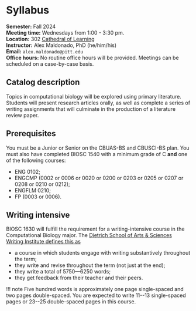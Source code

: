 # Syllabus

**Semester:** Fall 2024
<br>
**Meeting time:** Wednesdays from 1:00 - 3:30 pm.
<br>
**Location:** 302 [Cathedral of Learning](https://map.concept3d.com/?id=1315#!ct/38344,38325,38322,38242,37767?m/376214?s/?sbc/)
<br>
**Instructor:** Alex Maldonado, PhD (he/him/his)
<br>
**Email:** `alex.maldonado@pitt.edu`
<br>
**Office hours:** No routine office hours will be provided.
Meetings can be scheduled on a case-by-case basis.

## Catalog description

Topics in computational biology will be explored using primary literature.
Students will present research articles orally, as well as complete a series of writing assignments that will culminate in the production of a literature review paper.

## Prerequisites

You must be a Junior or Senior on the CBUAS-BS and CBUSCI-BS plan.
You must also have completed BIOSC 1540 with a minimum grade of C **and** one of the following courses:

-   ENG 0102;
-   ENGCMP (0002 or 0006 or 0020 or 0200 or 0203 or 0205 or 0207 or 0208 or 0210 or 0212);
-   ENGFLM 0210;
-   FP (0003 or 0006).

## Writing intensive

BIOSC 1630 will fulfill the requirement for a writing-intensive course in the Computational Biology major.
The [Dietrich School of Arts & Sciences Writing Institute defines this as](https://www.writinginstitute.pitt.edu/w-courses/proposing-new-writing-intensive-courses)

-   a course in which students engage with writing substantively throughout the term;
-   they write and revise throughout the term (not just at the end);
-   they write a total of 5750&mdash;6250 words;
-   they get feedback from their teacher and their peers.

!!! note
    Five hundred words is approximately one page single-spaced and two pages double-spaced.
    You are expected to write 11--13 single-spaced pages or 23--25 double-spaced pages in this course.
